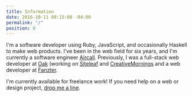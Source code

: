 ```yaml
---
title: Information
date: 2016-10-11 00:15:00 -04:00
permalink: "/"
position: 0
---
```


I'm a software developer using Ruby, JavaScript, and occasionally Haskell to make web products. I've been in the web field for six years, and I'm currently a software engineer [Aircall](https://aircall.io/). Previously, I was a full-stack web developer at [Oak](https://oak.is) (working on [Siteleaf](https://siteleaf.com) and [CreativeMornings](https://creativemornings) and a web developer at [Fanzter](https://en.wikipedia.org/wiki/Fanzter).

I'm currently available for freelance work! If you need help on a web or design project, [drop me a line](mailto:ethan@ethnt.me).